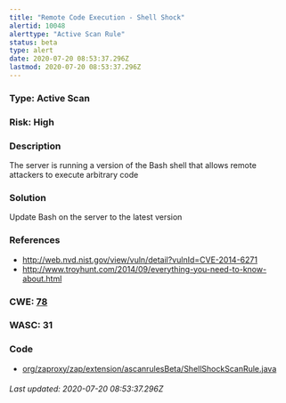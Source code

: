 ```yaml
---
title: "Remote Code Execution - Shell Shock"
alertid: 10048
alerttype: "Active Scan Rule"
status: beta
type: alert
date: 2020-07-20 08:53:37.296Z
lastmod: 2020-07-20 08:53:37.296Z
---
```

### Type: Active Scan

### Risk: High

### Description

The server is running a version of the Bash shell that allows remote attackers to execute arbitrary code 

### Solution

Update Bash on the server to the latest version

### References

* http://web.nvd.nist.gov/view/vuln/detail?vulnId=CVE-2014-6271
* http://www.troyhunt.com/2014/09/everything-you-need-to-know-about.html

### CWE: [78](https://cwe.mitre.org/data/definitions/78.html)

### WASC:  31

### Code

 * [org/zaproxy/zap/extension/ascanrulesBeta/ShellShockScanRule.java](https://github.com/zaproxy/zap-extensions/blob/master/addOns/ascanrulesBeta/src/main/java/org/zaproxy/zap/extension/ascanrulesBeta/ShellShockScanRule.java)

###### Last updated: 2020-07-20 08:53:37.296Z
